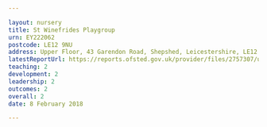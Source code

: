 ```yaml
---

layout: nursery
title: St Winefrides Playgroup
urn: EY222062
postcode: LE12 9NU
address: Upper Floor, 43 Garendon Road, Shepshed, Leicestershire, LE12 9NU
latestReportUrl: https://reports.ofsted.gov.uk/provider/files/2757307/urn/EY222062.pdf
teaching: 2
development: 2
leadership: 2
outcomes: 2
overall: 2
date: 8 February 2018

---
```

